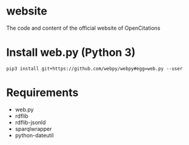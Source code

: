 # website
The code and content of the official website of OpenCitations

# Install web.py (Python 3)

`pip3 install git+https://github.com/webpy/webpy#egg=web.py --user`

# Requirements
* web.py
* rdflib
* rdflib-jsonld
* sparqlwrapper
* python-dateutil